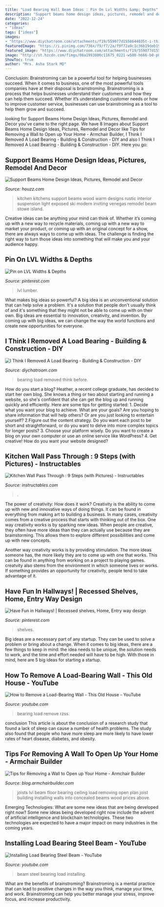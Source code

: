 ```yaml
---
title: "Load Bearing Wall Beam Ideas : Pin On Lvl Widths &amp; Depths"
description: "Support beams home design ideas, pictures, remodel and decor"
date: "2022-12-24"
categories:
- "ideas"
tags: ["ideas"]
images:
- "https://www.diychatroom.com/attachments/f19/559077d1558644035t-i-think-i-removed-load-bearing-received_1432349770240790_1558644033955.jpeg"
featuredImage: "https://i.pinimg.com/736x/f9/f7/2a/f9f72a9c1c36b19deb1990e3d3fafc17--recessed-shelves-wall-shelves.jpg"
featured_image: "https://www.diychatroom.com/attachments/f19/559077d1558644035t-i-think-i-removed-load-bearing-received_1432349770240790_1558644033955.jpeg"
image: "http://st.hzcdn.com/fimgs/08a1993800c11675_0221-w500-h666-b0-p0--modern-kitchen.jpg"
ShowToc: true
author: "Mrs. Asha Stark MD"
---
```



Conclusion: Brainstroming can be a powerful tool for helping businesses succeed.
When it comes to business, one of the most powerful tools companies have at their disposal is brainstroming. Brainstroming is a process that helps businesses understand their customers and how they can help them succeed. Whether it’s understanding customer needs or how to improve customer service, businesses can use brainstroming as a tool to help them grow and succeed.

	

		
looking for Support Beams Home Design Ideas, Pictures, Remodel and Decor you've came to the right page. We have 8 Images about Support Beams Home Design Ideas, Pictures, Remodel and Decor like Tips for Removing a Wall to Open up Your Home - Armchair Builder, I Think I Removed A Load Bearing - Building &amp; Construction - DIY and also I Think I Removed A Load Bearing - Building &amp; Construction - DIY. Here you go:
		
    
## Support Beams Home Design Ideas, Pictures, Remodel And Decor

<img loading=lazy src="http://st.hzcdn.com/fimgs/08a1993800c11675_0221-w500-h666-b0-p0--modern-kitchen.jpg" onerror="this.onerror=null;this.src='https://tse4.mm.bing.net/th?id=OIP.M319iQby2k88HhmxJ54VBwHaJ3&amp;pid=15.1';" alt="Support Beams Home Design Ideas, Pictures, Remodel and Decor">

_Source: houzz.com_

>kitchen kitchens support beams wood warm designs rustic interior suspension light exposed ski modern inviting venegas remodel beam stowe island. 

	

Creative ideas can be anything your mind can think of. Whether it’s coming up with a new way to recycle materials, coming up with a new way to market your product, or coming up with an original concept for a show, there are always ways to come up with ideas. The challenge is finding the right way to turn those ideas into something that will make you and your audience happy.

    
## Pin On LVL Widths &amp; Depths

<img loading=lazy src="https://i.pinimg.com/736x/df/e6/94/dfe694dcc229c64ed46522fd6fcef867.jpg" onerror="this.onerror=null;this.src='https://tse4.mm.bing.net/th?id=OIP.gZAd5cs5lo402ye9l0aRKgHaOJ&amp;pid=15.1';" alt="Pin on LVL Widths &amp; Depths">

_Source: pinterest.com_

>lvl lumber. 

	

What makes big ideas so powerful?
A big idea is an unconventional solution that can help solve a problem. It's a solution that people don't usually think of and it's something that they might not be able to come up with on their own. Big ideas are essential to innovation, creativity, and invention. By coming up with big ideas, we can change the way the world functions and create new opportunities for everyone.

    
## I Think I Removed A Load Bearing - Building &amp; Construction - DIY

<img loading=lazy src="https://www.diychatroom.com/attachments/f19/559077d1558644035t-i-think-i-removed-load-bearing-received_1432349770240790_1558644033955.jpeg" onerror="this.onerror=null;this.src='https://tse2.mm.bing.net/th?id=OIP.umXn97DpI3R9NoCtpcVQvQHaPo&amp;pid=15.1';" alt="I Think I Removed A Load Bearing - Building &amp; Construction - DIY">

_Source: diychatroom.com_

>bearing load removed think before. 

	

How do you start a blog?
Heather, a recent college graduate, has decided to start her own blog. She knows a thing or two about starting and running a website, so she's confident that she can get the blog up and running quickly and efficiently. Here are some tips for getting started: 1. Decide what you want your blog to achieve. What are your goals? Are you hoping to share information that will help others? Or are you just looking to entertain yourself? 2.Figure out the content strategy. Do you want each post to be short and straightforward, or do you want to delve into more complex topics for longer posts? 3. Choose your platform wisely. Do you want to create a blog on your own computer or use an online service like WordPress? 4. Get creative! How do you want your website designed?

    
## Kitchen Wall Pass Through : 9 Steps (with Pictures) - Instructables

<img loading=lazy src="https://content.instructables.com/ORIG/FS8/LKQM/HTD7RAO8/FS8LKQMHTD7RAO8.jpg?frame=1&amp;width=2100" onerror="this.onerror=null;this.src='https://tse4.mm.bing.net/th?id=OIP.mz-2xNfXzAQ5SlJixyZG8gHaGL&amp;pid=15.1';" alt="Kitchen Wall Pass Through : 9 Steps (with Pictures) - Instructables">

_Source: instructables.com_

>. 

	

The power of creativity: How does it work?
Creativity is the ability to come up with new and innovative ways of doing things. It can be found in everything from making art to building a business. In many cases, creativity comes from a creative process that starts with thinking out of the box.
One way creativity works is by sparking new ideas. When people are creative, they often have more ideas than they can actually use because they are brainstorming. This allows them to explore different possibilities and come up with new concepts.

Another way creativity works is by providing stimulation. The more ideas someone has, the more likely they are to come up with one that works. This can be found in anything from working on a project to playing games. creatvity also stems from the environment in which someone lives or works. If something provides an opportunity for creativity, people tend to take advantage of it.

    
## Have Fun In Hallways! | Recessed Shelves, Home, Entry Way Design

<img loading=lazy src="https://i.pinimg.com/736x/f9/f7/2a/f9f72a9c1c36b19deb1990e3d3fafc17--recessed-shelves-wall-shelves.jpg" onerror="this.onerror=null;this.src='https://tse4.mm.bing.net/th?id=OIP.5cEm1EK-hFp95tJ6_OjvdQAAAA&amp;pid=15.1';" alt="Have Fun in Hallways! | Recessed shelves, Home, Entry way design">

_Source: pinterest.com_

>shelves. 

	

Big ideas are a necessary part of any startup. They can be used to solve a problem or bring about a change. When it comes to big ideas, there are a few things to keep in mind: the idea needs to be unique, the solution needs to work, and the time and effort needed will have to be high. With those in mind, here are 5 big ideas for starting a startup.

    
## How To Remove A Load-Bearing Wall - This Old House - YouTube

<img loading=lazy src="https://i.ytimg.com/vi/rZsS_4HiHT8/maxresdefault.jpg" onerror="this.onerror=null;this.src='https://tse4.mm.bing.net/th?id=OIP.JfZtPqnNfVYccvUC8Tq7zQHaEK&amp;pid=15.1';" alt="How to Remove a Load-Bearing Wall - This Old House - YouTube">

_Source: youtube.com_

>bearing load remove rzss. 

	

conclusion
This article is about the conclusion of a research study that found a lack of sleep can cause a number of health problems. The study also found that people who have more sleep are more likely to have lower rates of heart disease, diabetes, and obesity.

    
## Tips For Removing A Wall To Open Up Your Home - Armchair Builder

<img loading=lazy src="http://blog.armchairbuilder.com/wp-content/uploads/2012/01/I-Joists-at-LVL1-1024x768.jpg" onerror="this.onerror=null;this.src='https://tse3.mm.bing.net/th?id=OIP.93FeOexEIzowGcjCkt0avAHaFj&amp;pid=15.1';" alt="Tips for Removing a Wall to Open up Your Home - Armchair Builder">

_Source: blog.armchairbuilder.com_

>joists lvl beam floor bearing ceiling load removing open plan joist building installing walls into concealed beams wood prices above. 

	

Emerging Technologies: What are some new ideas that are being developed right now?
Some new ideas being developed right now include the advent of artificial intelligence and blockchain technologies. These two technologies are expected to have a major impact on many industries in the coming years.

    
## Installing Load Bearing Steel Beam - YouTube

<img loading=lazy src="http://i1.ytimg.com/vi/X5oo_5zYbEg/maxresdefault.jpg" onerror="this.onerror=null;this.src='https://tse3.mm.bing.net/th?id=OIP.fARh-zn8akZHL_pukslAiAHaEK&amp;pid=15.1';" alt="Installing Load Bearing Steel Beam - YouTube">

_Source: youtube.com_

>beam steel bearing load installing. 

	

What are the benefits of brainstroming?
Brainstroming is a mental practice that can lead to positive changes in the way you think, manage your time, and work. Brainstroming can help you better manage your stress, improve focus, and increase productivity.

